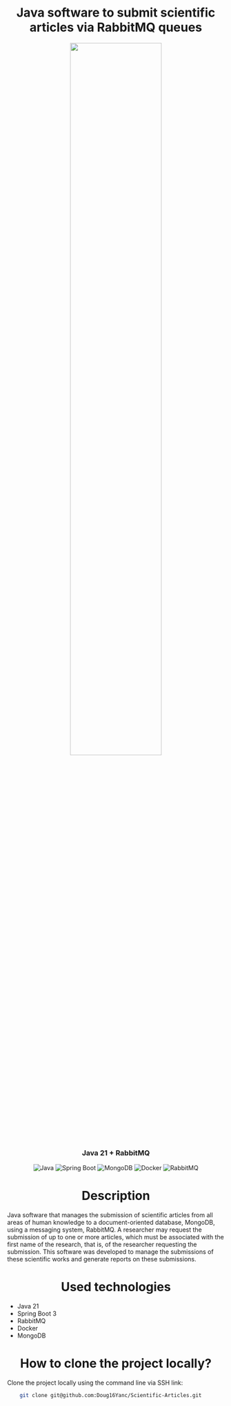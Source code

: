 <h1 align="center" width="100%"> Java software to submit scientific articles via RabbitMQ queues </h1>

<p align="center" width="50%">

<img src="https://github.com/Doug16Yanc/Scientific-Articles/assets/129301271/4da94bad-8edf-4552-a501-579a685f1a8b" alt="" width="65%">
  
</p>

<h3 align="center"> Java 21 + RabbitMQ </h3>


  <p align="center">

  <img alt="Java" src="https://img.shields.io/badge/java-%23ED8B00.svg?style=for-the-badge&logo=openjdk&logoColor=white)">
  <img alt="Spring Boot" src="https://img.shields.io/badge/Spring-6DB33F?style=for-the-badge&logo=spring&logoColor=white">
  <img alt="MongoDB" src="https://img.shields.io/badge/MongoDB-%234ea94b.svg?style=for-the-badge&logo=mongodb&logoColor=white">
  <img alt="Docker" src="https://img.shields.io/badge/docker-%230db7ed.svg?style=for-the-badge&logo=docker&logoColor=white">
  <img alt="RabbitMQ" src="https://img.shields.io/badge/Rabbitmq-FF6600?style=for-the-badge&logo=rabbitmq&logoColor=white"
  
  </p>

<h1 align="center"> Description </h1>

<p align="center">

Java software that manages the submission of scientific articles from all areas of human knowledge to a document-oriented database, MongoDB, using a messaging system, RabbitMQ. A researcher may request the submission of up to one or more articles, which must be associated with the first name of the research, that is, of the researcher requesting the submission. This software was developed to manage the submissions of these scientific works and generate reports on these submissions.
  
</p>

<h1 align="center" width="100%"> Used technologies </h1>

<p align="center">

* Java 21
* Spring Boot 3
* RabbitMQ
* Docker
* MongoDB
  
</p>

<h1 align="center" width="100%"> How to clone the project locally? </h1>

<p>
  Clone the project locally using the command line via SSH link:

  ```bash
      git clone git@github.com:Doug16Yanc/Scientific-Articles.git
 ```
</p>

